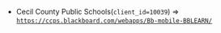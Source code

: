  - Cecil County Public Schools(`client_id=10039`) => [`https://ccps.blackboard.com/webapps/Bb-mobile-BBLEARN/`](https://ccps.blackboard.com/webapps/Bb-mobile-BBLEARN/)
